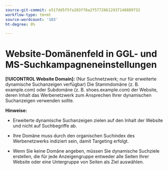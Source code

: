 ```yaml
---
source-git-commit: e517dd5f5fa283ff8a2f57728612937148889732
workflow-type: tm+mt
source-wordcount: '103'
ht-degree: 0%

---
```

# Website-Domänenfeld in GGL- und MS-Suchkampagneneinstellungen

**[!UICONTROL Website Domain]:** (Nur Suchnetzwerk; nur für erweiterte dynamische Suchanzeigen verfügbar) Die Stammdomäne (z. B. example.com) oder Subdomäne (z. B. shoes.example.com) der Website, deren Inhalt das Werbenetzwerk zum Ansprechen Ihrer dynamischen Suchanzeigen verwenden sollte.

**Hinweise:**

* Erweiterte dynamische Suchanzeigen zielen auf den Inhalt der Website und nicht auf Suchbegriffe ab.

* Ihre Domäne muss durch den organischen Suchindex des Werbenetzwerks indiziert sein, damit Targeting erfolgt.

* Wenn Sie keine Domäne angeben, müssen Sie dynamische Suchziele erstellen, die für jede Anzeigengruppe entweder alle Seiten Ihrer Website oder eine Untergruppe von Seiten als Ziel auswählen.
